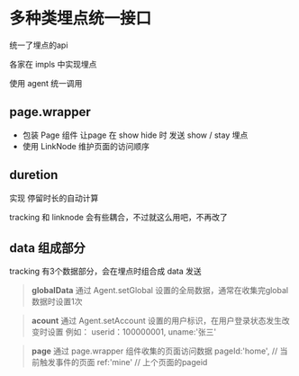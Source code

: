 # 多种类埋点统一接口

统一了埋点的api

各家在 impls 中实现埋点

使用 agent 统一调用

## page.wrapper

- 包装 Page 组件 让page 在 show hide 时 发送 show / stay 埋点
- 使用 LinkNode 维护页面的访问顺序

## duretion

实现 停留时长的自动计算

tracking 和 linknode 会有些耦合，不过就这么用吧，不再改了

## data 组成部分

tracking 有3个数据部分，会在埋点时组合成 data 发送

>**globalData**
    通过 Agent.setGlobal 设置的全局数据，通常在收集完global数据时设置1次

>**acount**
    通过 Agent.setAccount 设置的用户标识，在用户登录状态发生改变时设置
    例如：
    userid：100000001,
    uname:'张三'

>**page**
    通过 page.wrapper 组件收集的页面访问数据
    pageId:'home', // 当前触发事件的页面
    ref:'mine'     // 上个页面的pageid
>
